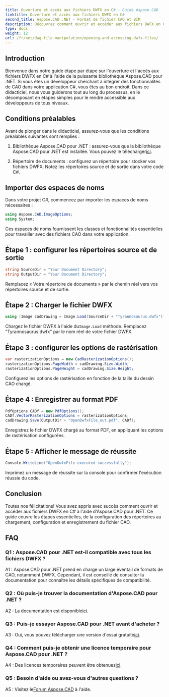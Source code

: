 ```yaml
---
title: Ouverture et accès aux fichiers DWFX en C# - Guide Aspose.CAD
linktitle: Ouverture et accès aux fichiers DWFX en C#
second_title: Aspose.CAD .NET - Format de fichier CAO et BIM
description: Découvrez comment ouvrir et accéder aux fichiers DWFX en C# à l'aide d'Aspose.CAD pour .NET. Guide étape par étape pour une intégration transparente dans vos applications.
type: docs
weight: 12
url: /fr/net/dwg-file-manipulation/opening-and-accessing-dwfx-files/
---
```

## Introduction

Bienvenue dans notre guide étape par étape sur l'ouverture et l'accès aux fichiers DWFX en C# à l'aide de la puissante bibliothèque Aspose.CAD pour .NET. Si vous êtes un développeur cherchant à intégrer des fonctionnalités de CAO dans votre application C#, vous êtes au bon endroit. Dans ce didacticiel, nous vous guiderons tout au long du processus, en le décomposant en étapes simples pour le rendre accessible aux développeurs de tous niveaux.

## Conditions préalables

Avant de plonger dans le didacticiel, assurez-vous que les conditions préalables suivantes sont remplies :

1.  Bibliothèque Aspose.CAD pour .NET : assurez-vous que la bibliothèque Aspose.CAD pour .NET est installée. Vous pouvez le télécharger[ici](https://releases.aspose.com/cad/net/).

2. Répertoire de documents : configurez un répertoire pour stocker vos fichiers DWFX. Notez les répertoires source et de sortie dans votre code C#.

## Importer des espaces de noms

Dans votre projet C#, commencez par importer les espaces de noms nécessaires :

```csharp
using Aspose.CAD.ImageOptions;
using System;
```

Ces espaces de noms fournissent les classes et fonctionnalités essentielles pour travailler avec des fichiers CAO dans votre application.

## Étape 1 : configurer les répertoires source et de sortie

```csharp
string SourceDir = "Your Document Directory";
string OutputDir = "Your Document Directory";
```

Remplacez « Votre répertoire de documents » par le chemin réel vers vos répertoires source et de sortie.

## Étape 2 : Charger le fichier DWFX

```csharp
using (Image cadDrawing = Image.Load(SourceDir + "Tyrannosaurus.dwfx"))
```

 Chargez le fichier DWFX à l'aide du`Image.Load` méthode. Remplacez "Tyrannosaurus.dwfx" par le nom réel de votre fichier DWFX.

## Étape 3 : configurer les options de rastérisation

```csharp
var rasterizationOptions = new CadRasterizationOptions();
rasterizationOptions.PageWidth = cadDrawing.Size.Width;
rasterizationOptions.PageHeight = cadDrawing.Size.Height;
```

Configurez les options de rastérisation en fonction de la taille du dessin CAO chargé.

## Étape 4 : Enregistrer au format PDF

```csharp
PdfOptions CADf = new PdfOptions();
CADf.VectorRasterizationOptions = rasterizationOptions;
cadDrawing.Save(OutputDir + "OpenDwfxFile_out.pdf", CADf);
```

Enregistrez le fichier DWFX chargé au format PDF, en appliquant les options de rastérisation configurées.

## Étape 5 : Afficher le message de réussite

```csharp
Console.WriteLine("OpenDwfxFile executed successfully");
```

Imprimez un message de réussite sur la console pour confirmer l'exécution réussie du code.

## Conclusion

Toutes nos félicitations! Vous avez appris avec succès comment ouvrir et accéder aux fichiers DWFX en C# à l'aide d'Aspose.CAD pour .NET. Ce guide couvre les étapes essentielles, de la configuration des répertoires au chargement, configuration et enregistrement du fichier CAO.

## FAQ

### Q1 : Aspose.CAD pour .NET est-il compatible avec tous les fichiers DWFX ?

A1 : Aspose.CAD pour .NET prend en charge un large éventail de formats de CAO, notamment DWFX. Cependant, il est conseillé de consulter la documentation pour connaître les détails spécifiques de compatibilité.

### Q2 : Où puis-je trouver la documentation d'Aspose.CAD pour .NET ?

 A2 : La documentation est disponible[ici](https://reference.aspose.com/cad/net/).

### Q3 : Puis-je essayer Aspose.CAD pour .NET avant d'acheter ?

 A3 : Oui, vous pouvez télécharger une version d'essai gratuite[ici](https://releases.aspose.com/).

### Q4 : Comment puis-je obtenir une licence temporaire pour Aspose.CAD pour .NET ?

 A4 : Des licences temporaires peuvent être obtenues[ici](https://purchase.aspose.com/temporary-license/).

### Q5 : Besoin d'aide ou avez-vous d'autres questions ?

A5 : Visitez le[Forum Aspose.CAD](https://forum.aspose.com/c/cad/19) à l'aide.
